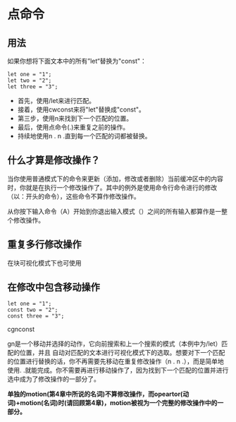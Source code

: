 # 点命令
## 用法
如果你想将下面文本中的所有”let“替换为"const"：
```
let one = "1";
let two = "2";
let three = "3";
```
- 首先，使用/let来进行匹配。
- 接着，使用cwconst<esc>来将"let"替换成"const"。
- 第三步，使用n来找到下一个匹配的位置。
- 最后，使用点命令(.)来重复之前的操作。
- 持续地使用n . n .直到每一个匹配的词都被替换。
## 什么才算是修改操作？
当你使用普通模式下的命令来更新（添加，修改或者删除）当前缓冲区中的内容时，你就是在执行一个修改操作了。其中的例外是使用命令行命令进行的修改（以：开头的命令），这些命令不算作修改操作。

从你按下输入命令（A）开始到你退出输入模式（）之间的所有输入都算作是一整个修改操作。

## 重复多行修改操作
在块可视化模式下也可使用

## 在修改中包含移动操作
```
let one = "1";
const two = "2";
const three = "3";
```
cgnconst<Esc>

gn是一个移动并选择的动作，它向前搜索和上一个搜索的模式（本例中为/let）匹配的位置，并且 自动对匹配的文本进行可视化模式下的选取。想要对下一个匹配的位置进行替换的话，你不再需要先移动在重复修改操作（n . n .），而是简单地使用. .就能完成。你不需要再进行移动操作了，因为找到下一个匹配的位置并进行选中成为了修改操作的一部分了。

**单独的motion(第4章中所说的名词)不算修改操作，而opeartor(动词)+motion(名词)时(请回顾第4章)，motion被视为一个完整的修改操作中的一部分。**